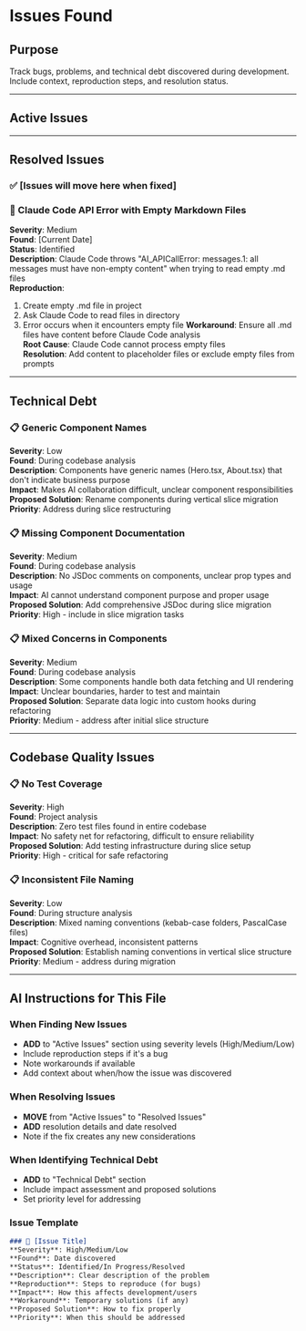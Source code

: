 # Issues Found

## Purpose
Track bugs, problems, and technical debt discovered during development. Include context, reproduction steps, and resolution status.

---

## Active Issues


---

## Resolved Issues

### ✅ [Issues will move here when fixed]

### 🐛 Claude Code API Error with Empty Markdown Files
**Severity**: Medium  
**Found**: [Current Date]  
**Status**: Identified  
**Description**: Claude Code throws "AI_APICallError: messages.1: all messages must have non-empty content" when trying to read empty .md files  
**Reproduction**:
1. Create empty .md file in project
2. Ask Claude Code to read files in directory
3. Error occurs when it encounters empty file
**Workaround**: Ensure all .md files have content before Claude Code analysis  
**Root Cause**: Claude Code cannot process empty files  
**Resolution**: Add content to placeholder files or exclude empty files from prompts


---

## Technical Debt

### 📋 Generic Component Names
**Severity**: Low  
**Found**: During codebase analysis  
**Description**: Components have generic names (Hero.tsx, About.tsx) that don't indicate business purpose  
**Impact**: Makes AI collaboration difficult, unclear component responsibilities  
**Proposed Solution**: Rename components during vertical slice migration  
**Priority**: Address during slice restructuring

### 📋 Missing Component Documentation
**Severity**: Medium  
**Found**: During codebase analysis  
**Description**: No JSDoc comments on components, unclear prop types and usage  
**Impact**: AI cannot understand component purpose and proper usage  
**Proposed Solution**: Add comprehensive JSDoc during slice migration  
**Priority**: High - include in slice migration tasks

### 📋 Mixed Concerns in Components
**Severity**: Medium  
**Found**: During codebase analysis  
**Description**: Some components handle both data fetching and UI rendering  
**Impact**: Unclear boundaries, harder to test and maintain  
**Proposed Solution**: Separate data logic into custom hooks during refactoring  
**Priority**: Medium - address after initial slice structure

---

## Codebase Quality Issues

### 📋 No Test Coverage
**Severity**: High  
**Found**: Project analysis  
**Description**: Zero test files found in entire codebase  
**Impact**: No safety net for refactoring, difficult to ensure reliability  
**Proposed Solution**: Add testing infrastructure during slice setup  
**Priority**: High - critical for safe refactoring

### 📋 Inconsistent File Naming
**Severity**: Low  
**Found**: During structure analysis  
**Description**: Mixed naming conventions (kebab-case folders, PascalCase files)  
**Impact**: Cognitive overhead, inconsistent patterns  
**Proposed Solution**: Establish naming conventions in vertical slice structure  
**Priority**: Medium - address during migration

---

## AI Instructions for This File

### When Finding New Issues
- **ADD** to "Active Issues" section using severity levels (High/Medium/Low)
- Include reproduction steps if it's a bug
- Note workarounds if available
- Add context about when/how the issue was discovered

### When Resolving Issues
- **MOVE** from "Active Issues" to "Resolved Issues"
- **ADD** resolution details and date resolved
- Note if the fix creates any new considerations

### When Identifying Technical Debt
- **ADD** to "Technical Debt" section
- Include impact assessment and proposed solutions
- Set priority level for addressing

### Issue Template
```markdown
### 🐛 [Issue Title]
**Severity**: High/Medium/Low  
**Found**: Date discovered  
**Status**: Identified/In Progress/Resolved  
**Description**: Clear description of the problem  
**Reproduction**: Steps to reproduce (for bugs)  
**Impact**: How this affects development/users  
**Workaround**: Temporary solutions (if any)  
**Proposed Solution**: How to fix properly  
**Priority**: When this should be addressed